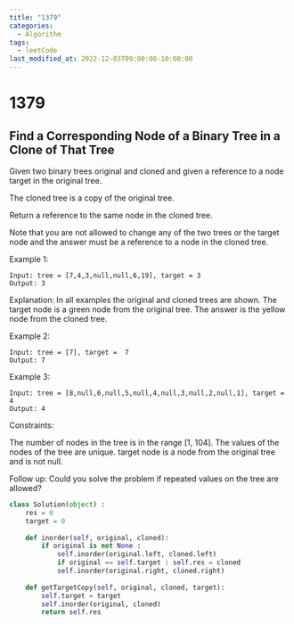 ```yaml
---
title: "1379"
categories:
  - Algorithm
tags:
  - leetCode
last_modified_at: 2022-12-03T09:00:00-10:00:00
---
```



# 1379

## Find a Corresponding Node of a Binary Tree in a Clone of That Tree

Given two binary trees original and cloned and given a reference to a node target in the original tree.

The cloned tree is a copy of the original tree.

Return a reference to the same node in the cloned tree.

Note that you are not allowed to change any of the two trees or the target node and the answer must be a reference to a node in the cloned tree.

 

Example 1:
```
Input: tree = [7,4,3,null,null,6,19], target = 3
Output: 3
```

Explanation: In all examples the original and cloned trees are shown. The target node is a green node from the original tree. The answer is the yellow node from the cloned tree.

Example 2:
```
Input: tree = [7], target =  7
Output: 7
```

Example 3:
```
Input: tree = [8,null,6,null,5,null,4,null,3,null,2,null,1], target = 4
Output: 4
```

Constraints:

The number of nodes in the tree is in the range [1, 104].
The values of the nodes of the tree are unique.
target node is a node from the original tree and is not null.
 

Follow up: Could you solve the problem if repeated values on the tree are allowed?

```python
class Solution(object) :
    res = 0
    target = 0
    
    def inorder(self, original, cloned):
        if original is not None :
            self.inorder(original.left, cloned.left)
            if original == self.target : self.res = cloned
            self.inorder(original.right, cloned.right)
            
    def getTargetCopy(self, original, cloned, target):
        self.target = target
        self.inorder(original, cloned)
        return self.res
```